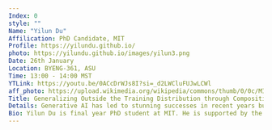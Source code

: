 ```yaml
---
Index: 0
style: ""
Name: "Yilun Du"
Affilication: PhD Candidate, MIT
Profile: https://yilundu.github.io/
photo: https://yilundu.github.io/images/yilun3.png
Date: 26th January
Location: BYENG-361, ASU
Time: 13:00 - 14:00 MST
YTLink: https://youtu.be/0ACcDrWJs8I?si=_d2LWCluFUJwLCWl
aff_photo: https://upload.wikimedia.org/wikipedia/commons/thumb/0/0c/MIT_logo.svg/2560px-MIT_logo.svg.png
Title: Generalizing Outside the Training Distribution through Compositional Generation
Details: Generative AI has led to stunning successes in recent years but is fundamentally limited by the amount of data available.  This is especially limiting in the embodied setting – where an agent must make decisions in completely new environments. In this talk, I’ll introduce the idea of compositional generative modeling, which can significantly reduce needed data requirements by building complex generative models from smaller constituents. I’ll first introduce the idea of energy-based models and illustrate how they enable compositional generative modeling. I’ll then illustrate how such compositional models enable the synthesis of complex plans in novel environments as well as complex visual scenes in unseen environments. Finally, I'll show how such compositionality can be applied to multimodal models to construct decision making systems that can hierarchically plan to solve long-horizon problems.
Bio: Yilun Du is final year PhD student at MIT. He is supported by the NSF Graduate Research Fellowship and was previously a research fellow at OpenAI, a visiting researcher at FAIR and a student researcher at Google Deepmind.
---
```

